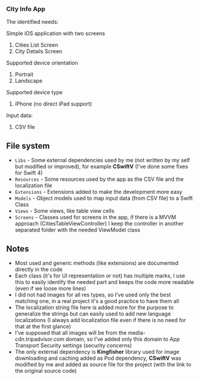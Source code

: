 ### City Info App

The identified needs:

Simple iOS application with two screens
1. Cities List Screen
2. City Details Screen

Supported device orientation
1. Portrait
2. Landscape

Supported device type
1. iPhone (no direct iPad support)

Input data:
1. CSV file


## File system

* ```Libs``` - Some external dependencies used by me (not written by my self but modified or improved),
for example **CSwiftV** (I've done some fixes for Swift 4)
* ```Resources``` - Some resources used by the app as the CSV file and the localization file
* ```Extensions``` - Extensions added to make the development more easy
* ```Models``` - Object models used to map input data (from CSV file) to a Swift Class
* ```Views``` - Some views, like table view cells
* ```Screens``` - Classes used for screens in the app, if there is a MVVM approach (CitiesTableViewController)
I keep the controller in another separated folder with the needed ViewModel class  


## Notes

* Most used and generic methods (like extensions) are documented directly in the code
* Each class (it's for UI representation or not) has multiple marks, I use this to easily
identify the needed part and keeps the code more readable (even if we loose more lines)
* I did not had images for all res types, so I've used only the best matching one, in a real project it's a good practice
to have them all
* The localization string file here is added more for the purpose to generalize the strings
but can easily used to add new language localizations (I always add localization file even if there is no need for that at
the first glance) 
* I've supposed that all images will be from the media-cdn.tripadvisor.com domain, so I've added only 
this domain to App Transport Security settings (security concerns)
* The only external dependency is **Kingfisher** library used for image downloading and caching added as
Pod dependency, **CSwiftV** was modified by me and added as source file for the project (with 
the link to the original source code)

